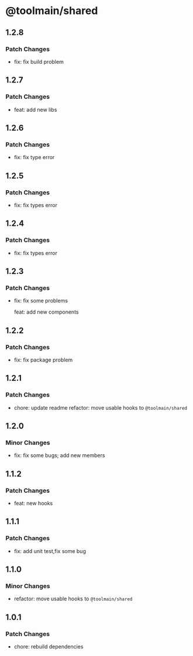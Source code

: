 # @toolmain/shared

## 1.2.8

### Patch Changes

- fix: fix build problem

## 1.2.7

### Patch Changes

- feat: add new libs

## 1.2.6

### Patch Changes

- fix: fix type error

## 1.2.5

### Patch Changes

- fix: fix types error

## 1.2.4

### Patch Changes

- fix: fix types error

## 1.2.3

### Patch Changes

- fix: fix some problems

  feat: add new components

## 1.2.2

### Patch Changes

- fix: fix package problem

## 1.2.1

### Patch Changes

- chore: update readme refactor: move usable hooks to `@toolmain/shared`

## 1.2.0

### Minor Changes

- fix: fix some bugs; add new members

## 1.1.2

### Patch Changes

- feat: new hooks

## 1.1.1

### Patch Changes

- fix: add unit test,fix some bug

## 1.1.0

### Minor Changes

- refactor: move usable hooks to `@toolmain/shared`

## 1.0.1

### Patch Changes

- chore: rebuild dependencies
